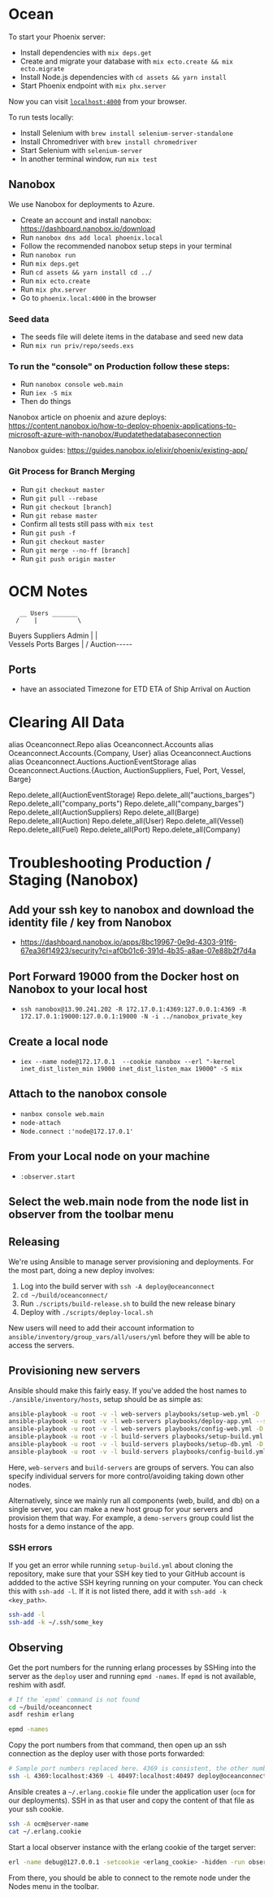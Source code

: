 # Ocean

To start your Phoenix server:

* Install dependencies with `mix deps.get`
* Create and migrate your database with `mix ecto.create && mix ecto.migrate`
* Install Node.js dependencies with `cd assets && yarn install`
* Start Phoenix endpoint with `mix phx.server`

Now you can visit [`localhost:4000`](http://localhost:4000) from your browser.

To run tests locally:

* Install Selenium with `brew install selenium-server-standalone`
* Install Chromedriver with  `brew install chromedriver`
* Start Selenium with `selenium-server`
* In another terminal window, run `mix test`

## Nanobox

We use Nanobox for deployments to Azure.

* Create an account and install nanobox: https://dashboard.nanobox.io/download
* Run `nanobox dns add local phoenix.local`
* Follow the recommended nanobox setup steps in your terminal
* Run `nanobox run`
* Run `mix deps.get`
* Run `cd assets && yarn install cd ../`
* Run `mix ecto.create`
* Run `mix phx.server`
* Go to `phoenix.local:4000` in the browser

### Seed data

* The seeds file will delete items in the database and seed new data
* Run `mix run priv/repo/seeds.exs`

### To run the "console" on Production follow these steps:

* Run `nanobox console web.main`
* Run `iex -S mix`
* Then do things

Nanobox article on phoenix and azure deploys:
https://content.nanobox.io/how-to-deploy-phoenix-applications-to-microsoft-azure-with-nanobox/#updatethedatabaseconnection

Nanobox guides: https://guides.nanobox.io/elixir/phoenix/existing-app/

### Git Process for Branch Merging

* Run `git checkout master`
* Run `git pull --rebase`
* Run `git checkout [branch]`
* Run `git rebase master`
* Confirm all tests still pass with `mix test`
* Run `git push -f`
* Run `git checkout master`
* Run `git merge --no-ff [branch]`
* Run `git push origin master`


# OCM Notes

       __ Users _______
      /    |           \
Buyers     Suppliers       Admin
   |          |   \
 Vessels   Ports   Barges
   |        /
Auction-----


## Ports
-  have an associated Timezone for ETD ETA of Ship Arrival on Auction


# Clearing All Data
alias Oceanconnect.Repo
alias Oceanconnect.Accounts
alias Oceanconnect.Accounts.{Company, User}
alias Oceanconnect.Auctions
alias Oceanconnect.Auctions.AuctionEventStorage
alias Oceanconnect.Auctions.{Auction, AuctionSuppliers, Fuel, Port, Vessel, Barge}

Repo.delete_all(AuctionEventStorage)
Repo.delete_all("auctions_barges")
Repo.delete_all("company_ports")
Repo.delete_all("company_barges")
Repo.delete_all(AuctionSuppliers)
Repo.delete_all(Barge)
Repo.delete_all(Auction)
Repo.delete_all(User)
Repo.delete_all(Vessel)
Repo.delete_all(Fuel)
Repo.delete_all(Port)
Repo.delete_all(Company)

# Troubleshooting Production / Staging (Nanobox)

## Add your ssh key to nanobox and download the identity file / key from Nanobox
 - https://dashboard.nanobox.io/apps/8bc19967-0e9d-4303-91f6-67ea36f14923/security?ci=af0b01c6-391d-4b35-a8ae-07e88b2f7d4a

## Port Forward 19000 from the Docker host on Nanobox to your local host
 - `ssh nanobox@13.90.241.202 -R 172.17.0.1:4369:127.0.0.1:4369 -R 172.17.0.1:19000:127.0.0.1:19000 -N -i ../nanobox_private_key`

## Create a local node
 - `iex --name node@172.17.0.1  --cookie nanobox --erl "-kernel inet_dist_listen_min 19000 inet_dist_listen_max 19000" -S mix`

## Attach to the nanobox console
  - `nanbox console web.main`
  - `node-attach`
  - `Node.connect :'node@172.17.0.1'`

## From your Local node on your machine
 - `:observer.start`

## Select the web.main node from the node list in observer from the toolbar menu


## Releasing

We're using Ansible to manage server provisioning and deployments. For the most part, doing a new deploy involves:

1. Log into the build server with `ssh -A deploy@oceanconnect`
2. `cd ~/build/oceanconnect/`
3. Run `./scripts/build-release.sh` to build the new release binary
4. Deploy with `./scripts/deploy-local.sh`

New users will need to add their account information to `ansible/inventory/group_vars/all/users/yml` before they will be able to access the servers.



## Provisioning new servers

Ansible should make this fairly easy. If you've added the host names to `./ansible/inventory/hosts`, setup should be as simple as:

```bash
ansible-playbook -u root -v -l web-servers playbooks/setup-web.yml -D
ansible-playbook -u root -v -l web-servers playbooks/deploy-app.yml --skip-tags deploy -D
ansible-playbook -u root -v -l web-servers playbooks/config-web.yml -D
ansible-playbook -u root -v -l build-servers playbooks/setup-build.yml -D
ansible-playbook -u root -v -l build-servers playbooks/setup-db.yml -D
ansible-playbook -u root -v -l build-servers playbooks/config-build.yml -D
```

Here, `web-servers` and `build-servers` are groups of servers. You can also specify individual servers for more control/avoiding taking down other nodes.

Alternatively, since we mainly run all components (web, build, and db) on a single server, you can make a new host group for your servers and provision them that way. For example, a `demo-servers` group could list the hosts for a demo instance of the app.


### SSH errors

If you get an error while running `setup-build.yml` about cloning the repository, make sure that your SSH key tied to your GitHub account is addded to the active SSH keyring running on your computer. You can check this with `ssh-add -l`. If it is not listed there, add it with `ssh-add -k <key_path>`.

```bash
ssh-add -l
ssh-add -k ~/.ssh/some_key
```



## Observing

Get the port numbers for the running erlang processes by SSHing into the server as the `deploy` user and running `epmd -names`. If `epmd` is not available, reshim with asdf.

```bash
# If the `epmd` command is not found
cd ~/build/oceanconnect
asdf reshim erlang

epmd -names
```

Copy the port numbers from that command, then open up an ssh connection as the deploy user with those ports forwarded:

```bash
# Sample port numbers replaced here. 4369 is consistent, the other number is likely to change
ssh -L 4369:localhost:4369 -L 40497:localhost:40497 deploy@oceanconnect
```

Ansible creates a `~/.erlang.cookie` file under the application user (`ocm` for our deployments). SSH in as that user and copy the content of that file as your ssh cookie.

```bash
ssh -A ocm@server-name
cat ~/.erlang.cookie
```

Start a local observer instance with the erlang cookie of the target server:

```bash
erl -name debug@127.0.0.1 -setcookie <erlang_cookie> -hidden -run observer
```

From there, you should be able to connect to the remote node under the Nodes menu in the toolbar.
